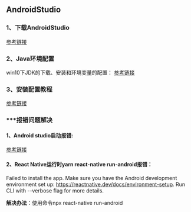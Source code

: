 ## AndroidStudio
### 1、下载AndroidStudio
[参考链接](https://developer.android.com/studio)
### 2、Java环境配置
win10下JDK的下载、安装和环境变量的配置：
[参考链接](https://blog.csdn.net/siwuxie095/article/details/53386227)
### 3、安装配置教程
[参考链接](https://www.jianshu.com/p/6b08119f2261)

### ***报错问题解决
#### 1、Android studio启动报错:
[参考链接](https://blog.csdn.net/weixin_34402408/article/details/90330578?utm_medium=distribute.pc_relevant.none-task-blog-BlogCommendFromMachineLearnPai2-1.nonecase&depth_1-utm_source=distribute.pc_relevant.none-task-blog-BlogCommendFromMachineLearnPai2-1.nonecase)

#### 2、React Native运行时yarn react-native run-android报错：
Failed to install the app. Make sure you have the Android development environment set up: https://reactnative.dev/docs/environment-setup. Run CLI with --verbose flag for more details.

**解决办法**：使用命令npx react-native run-android

